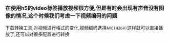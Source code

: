 ### 在使用h5的video标签播放视频很方便,但是有时会出现有声音没有图像的情况,这个时候我们考虑一下视频编码的问题

下载转换工具,对视频进行格式的变化,视频编码选择`AVC(H264)`这样就可以直接播放了,还可以对很多配置进行转换
